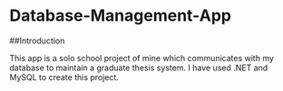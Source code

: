 # Database-Management-App

##Introduction

This app is a solo school project of mine which communicates with my database to maintain a graduate thesis system.
I have used .NET and MySQL to create this project.
